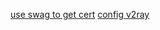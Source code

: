 [use swag to get cert](https://hub.docker.com/r/linuxserver/swag)
[config v2ray](https://www.v2fly.org/)

